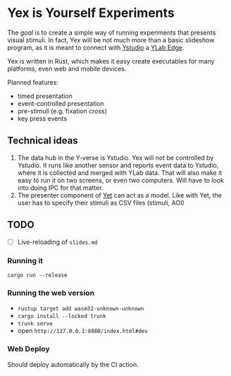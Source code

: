# Yex is Yourself Experiments

The *goal* is to create a simple way of running experiments that presents visual stimuli.
In fact, Yex will be not much more than a basic slideshow program, as it is meant to connect with 
[Ystudio](../ysudio-zero) a [YLab Edge](../ylab-edge-go).

Yex is written in Rust, which makes it easy create executables for many platforms, even web and mobile devices.

Planned features:
- timed presentation
- event-controlled presentation
- pre-stimuli (e.g. fixation cross)
- key press events

## Technical ideas

1. The data hub in the Y-verse is Ystudio. Yex will not be controlled by Ystudio. It runs like another sensor and reports event data to Ystudio, where it is collected and merged with YLab data. That will also make it easy to run it on two screens, or even two computers. 
Will have to look into doing IPC for that matter.
1. The presenter component of [Yet](../yet) can act as a model. Like with Yet, the user has to specify their stimuli as CSV files (stimuli, AOI)

## TODO
* [ ] Live-reloading of `slides.md`

### Running it

`cargo run --release`

### Running the web version
* `rustup target add wasm32-unknown-unknown`
* `cargo install --locked trunk`
* `trunk serve`
* open `http://127.0.0.1:8080/index.html#dev`

### Web Deploy
Should deploy automatically by the CI action.
